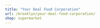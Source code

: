 ```yaml
---
title: "Your Deal Food Corporation"
url: /brooklyn/your-deal-food-corporation/
shop: supermarket
---
```

